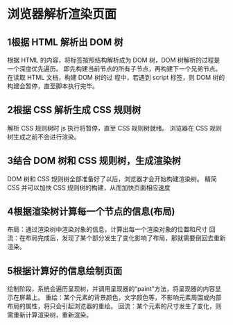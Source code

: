 # 浏览器解析渲染页面
## 1根据 HTML 解析出 DOM 树
根据 HTML 的内容，将标签按照结构解析成为 DOM 树，DOM 树解析的过程是一个深度优先遍历。
即先构建当前节点的所有子节点，再构建下一个兄弟节点。在读取 HTML 文档，构建 DOM 树的过
程中，若遇到 script 标签，则 DOM 树的构建会暂停，直至脚本执行完毕。
## 2根据 CSS 解析生成 CSS 规则树
解析 CSS 规则树时 js 执行将暂停，直至 CSS 规则树就绪。
浏览器在 CSS 规则树生成之前不会进行渲染。
## 3结合 DOM 树和 CSS 规则树，生成渲染树
DOM 树和 CSS 规则树全部准备好了以后，浏览器才会开始构建渲染树。
精简 CSS 并可以加快 CSS 规则树的构建，从而加快页面相应速度
## 4根据渲染树计算每一个节点的信息(布局)
布局：通过渲染树中渲染对象的信息，计算出每一个渲染对象的位置和尺寸
回流：在布局完成后，发现了某个部分发生了变化影响了布局，那就需要倒回去重新渲染。
## 5根据计算好的信息绘制页面
绘制阶段，系统会遍历呈现树，并调用呈现器的“paint”方法，将呈现器的内容显示在屏幕上。
重绘：某个元素的背景颜色，文字颜色等，不影响元素周围或内部布局的属性，将只会引起浏览器的重绘。
回流：某个元素的尺寸发生了变化，则需重新计算渲染树，重新渲染。
